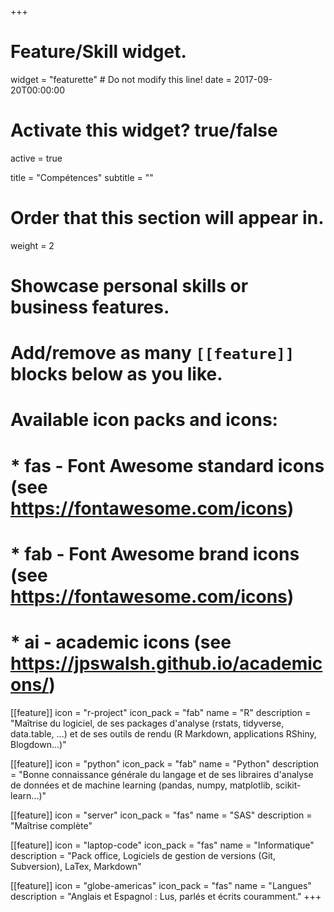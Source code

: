 +++
# Feature/Skill widget.
widget = "featurette"  # Do not modify this line!
date = 2017-09-20T00:00:00

# Activate this widget? true/false
active = true

title = "Compétences"
subtitle = ""

# Order that this section will appear in.
weight = 2

# Showcase personal skills or business features.
# 
# Add/remove as many `[[feature]]` blocks below as you like.
# 
# Available icon packs and icons:
# * fas - Font Awesome standard icons (see https://fontawesome.com/icons)
# * fab - Font Awesome brand icons (see https://fontawesome.com/icons)
# * ai - academic icons (see https://jpswalsh.github.io/academicons/)

[[feature]]
  icon = "r-project"
  icon_pack = "fab"
  name = "R"
  description = "Maîtrise du logiciel, de ses packages d'analyse (rstats, tidyverse, data.table, ...) et de ses outils de rendu (R Markdown, applications RShiny, Blogdown...)"
  
[[feature]]
  icon = "python"
  icon_pack = "fab"
  name = "Python"
  description = "Bonne connaissance générale du langage et de ses libraires d'analyse de données et de machine learning (pandas, numpy, matplotlib, scikit-learn...)"  
  
[[feature]]
  icon = "server"
  icon_pack = "fas"
  name = "SAS"
  description = "Maîtrise complète"

[[feature]]
  icon = "laptop-code"
  icon_pack = "fas"
  name = "Informatique"
  description = "Pack office, Logiciels de gestion de versions (Git, Subversion), LaTex, Markdown"

[[feature]]
  icon = "globe-americas"
  icon_pack = "fas"
  name = "Langues"
  description = "Anglais et Espagnol : Lus, parlés et écrits couramment."
+++
